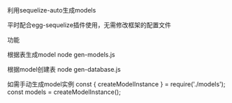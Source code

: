 利用sequelize-auto生成models

平时配合egg-sequelize插件使用，无需修改框架的配置文件

功能

根据表生成model
node gen-models.js

根据model创建表
node gen-database.js

如需手动生成model实例
const { createModelInstance } = require('./models');
const models = createModelInstance();